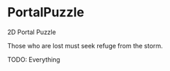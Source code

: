 # PortalPuzzle
2D Portal Puzzle

Those who are lost must seek refuge from the storm.

TODO: Everything
